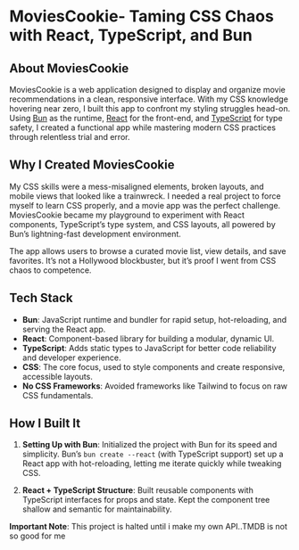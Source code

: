# MoviesCookie- Taming CSS Chaos with React, TypeScript, and Bun

## About MoviesCookie

MoviesCookie is a web application designed to display and organize movie recommendations in a clean, responsive interface. With my CSS knowledge hovering near zero, I built this app to confront my styling struggles head-on. Using [Bun](https://bun.sh/) as the runtime, [React](https://react.dev/) for the front-end, and [TypeScript](https://www.typescriptlang.org/) for type safety, I created a functional app while mastering modern CSS practices through relentless trial and error.

## Why I Created MoviesCookie

My CSS skills were a mess-misaligned elements, broken layouts, and mobile views that looked like a trainwreck. I needed a real project to force myself to learn CSS properly, and a movie app was the perfect challenge. MoviesCookie became my playground to experiment with React components, TypeScript’s type system, and CSS layouts, all powered by Bun’s lightning-fast development environment.

The app allows users to browse a curated movie list, view details, and save favorites. It’s not a Hollywood blockbuster, but it’s proof I went from CSS chaos to competence.

## Tech Stack

- **Bun**: JavaScript runtime and bundler for rapid setup, hot-reloading, and serving the React app.
- **React**: Component-based library for building a modular, dynamic UI.
- **TypeScript**: Adds static types to JavaScript for better code reliability and developer experience.
- **CSS**: The core focus, used to style components and create responsive, accessible layouts.
- **No CSS Frameworks**: Avoided frameworks like Tailwind to focus on raw CSS fundamentals.

## How I Built It

1. **Setting Up with Bun**: Initialized the project with Bun for its speed and simplicity. Bun’s `bun create --react` (with TypeScript support) set up a React app with hot-reloading, letting me iterate quickly while tweaking CSS.

2. **React + TypeScript Structure**: Built reusable components with TypeScript interfaces for props and state. Kept the component tree shallow and semantic for maintainability.

**Important Note**: This project is halted until i make my own API..TMDB is not so good for me
